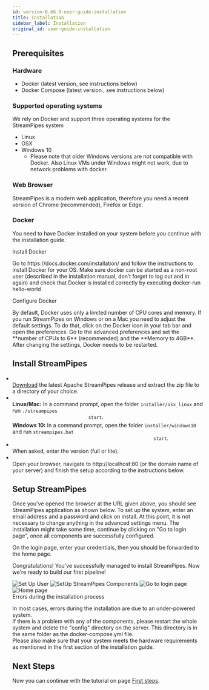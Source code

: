 ```yaml
---
id: version-0.66.0-user-guide-installation
title: Installation
sidebar_label: Installation
original_id: user-guide-installation
---
```

## Prerequisites

### Hardware

* Docker (latest version, see instructions below)
* Docker Compose (latest version., see instructions below)

### Supported operating systems
We rely on Docker and support three operating systems for the StreamPipes system

* Linux
* OSX
* Windows 10
    * Please note that older Windows versions are not compatible with Docker. Also Linux VMs under Windows might not work, due to network problems with docker.

### Web Browser
StreamPipes is a modern web application, therefore you need a recent version of Chrome (recommended), Firefox or Edge.

### Docker
You need to have Docker installed on your system before you continue with the installation guide.


<div class="admonition info">
<div class="admonition-title">Install Docker</div>
<p>Go to https://docs.docker.com/installation/ and follow the instructions to install Docker for your OS. Make sure docker can be started as a non-root user (described in the installation manual, don’t forget to log out and in again) and check that Docker is installed correctly by executing docker-run hello-world</p>
</div>

<div class="admonition info">
<div class="admonition-title">Configure Docker</div>
<p>By default, Docker uses only a limited number of CPU cores and memory.
       If you run StreamPipes on Windows or on a Mac you need to adjust the default settings.
       To do that, click on the Docker icon in your tab bar and open the preferences.
       Go to the advanced preferences and set the **number of CPUs to 6** (recommended) and the **Memory to 4GB**.
       After changing the settings, Docker needs to be restarted.</p></div>


## Install StreamPipes

<div class="tab-content" id="myTabContent">
    <div class="tab-pane fade show active" id="linux" role="tabpanel" aria-labelledby="linux-tab">
        <ul style="padding-left:0">
            <li class="installation-step">
                <div class="wrapper-container" style="align-items: center;justify-content: center;">
                    <div class="wrapper-step">
                        <span class="fa-stack fa-2x">
                             <i class="fas fa-circle fa-stack-2x sp-color-green"></i>
                             <strong class="fa-stack-1x" style="color:white;">1</strong>
                        </span>
                    </div>
                    <div class="wrapper-instruction">
                        <a href="https://www.apache.org/dyn/mirrors/mirrors.cgi?action=download&filename=incubator/streampipes/installer/0.66.0/apache-streampipes-installer-0.66.0-incubating-source-release.zip">Download</a>
                        the latest Apache StreamPipes release and extract the zip file to a directory of your choice.
                    </div>
                </div>
            </li>
            <li class="installation-step">
                <div class="wrapper-container" style="align-items: center;justify-content: center;">
                    <div class="wrapper-step">
                        <span class="fa-stack fa-2x">
                             <i class="fas fa-circle fa-stack-2x sp-color-green"></i>
                             <strong class="fa-stack-1x" style="color:white;">2</strong>
                        </span>
                    </div>
                    <div class="wrapper-instruction">
                       <div style="margin-bottom:5px;"><b>Linux/Mac:</b> In a command prompt, open the folder <code>installer/osx_linux</code> and run <code>./streampipes
                            start</code>.<br/>
                        </div>
                        <div style="margin-top:5px;">
                        <b>Windows 10:</b> In a command prompt, open the folder <code>installer/windows10</code> and run <code>streampipes.bat
                                                    start</code>.<br/>
                        </div>
                    </div>
                </div>
            </li>
            <li class="installation-step">
                <div class="wrapper-container" style="align-items: center;justify-content: center;">
                    <div class="wrapper-step">
                        <span class="fa-stack fa-2x">
                             <i class="fas fa-circle fa-stack-2x sp-color-green"></i>
                             <strong class="fa-stack-1x" style="color:white;">3</strong>
                        </span>
                    </div>
                    <div class="wrapper-instruction">
                       When asked, enter the version (full or lite).
                    </div>
                </div>
            </li>
            <li class="installation-step">
                <div class="wrapper-container" style="align-items: center;justify-content: center;">
                    <div class="wrapper-step">
                        <span class="fa-stack fa-2x">
                             <i class="fas fa-circle fa-stack-2x sp-color-green"></i>
                             <strong class="fa-stack-1x" style="color:white;">4</strong>
                        </span>
                    </div>
                    <div class="wrapper-instruction">
                        Open your browser, navigate to http://localhost:80 (or the domain name of your server) and finish the setup according to the instructions below.
                    </div>
                </div>
            </li>
        </ul>
        </div>
    </div>

## Setup StreamPipes

Once you've opened the browser at the URL given above, you should see StreamPipes application as shown below.
To set up the system, enter an email address and a password and click on install.
At this point, it is not necessary to change anything in the advanced settings menu.
The installation might take some time, continue by clicking on "Go to login page", once all components are successfully configured.


On the login page, enter your credentials, then you should be forwarded to the home page.

Congratulations! You've successfully managed to install StreamPipes. Now we're ready to build our first pipeline!

<div class="my-carousel">
    <img src="/docs/img/quickstart/setup/01_register_user.png" alt="Set Up User">
    <img src="/docs/img/quickstart/setup/02_user_set_up.png" alt="SetUp StreamPipes Components">
    <img src="/docs/img/quickstart/setup/03_login.png" alt="Go to login page">
    <img src="/docs/img/quickstart/setup/04_home.png" alt="Home page">
</div>

<div class="admonition error">
<div class="admonition-title">Errors during the installation process</div>
<p>In most cases, errors during the installation are due to an under-powered system.<br/>
If there is a problem with any of the components, please restart the whole system and delete the "config" directory on the server.
   This directory is in the same folder as the docker-compose.yml file.<br/>
   Please also make sure that your system meets the hardware requirements as mentioned in the first section of the installation guide.</p>
</div>

## Next Steps

Now you can continue with the tutorial on page [First steps](user-guide-first-steps.md).
